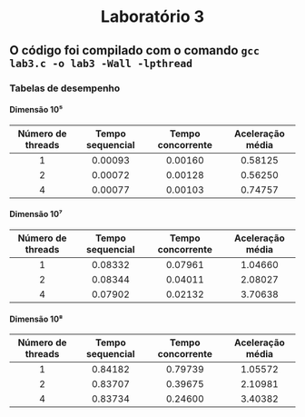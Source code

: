 <h1 align="center">
  Laboratório 3
</h1>

## O código foi compilado com o comando `gcc lab3.c -o lab3 -Wall -lpthread`

### Tabelas de desempenho

#### Dimensão 10⁵

Número de threads | Tempo sequencial | Tempo concorrente | Aceleração média |
:---------------: | :--------------: | :---------------: | :--------------: |
1 | 0.00093 | 0.00160 | 0.58125 |
2 | 0.00072 | 0.00128 | 0.56250 |
4 | 0.00077 | 0.00103 | 0.74757 |

#### Dimensão 10⁷

Número de threads | Tempo sequencial | Tempo concorrente | Aceleração média |
:---------------: | :--------------------: | :---------------------: | :--------------: |
1 | 0.08332 | 0.07961 | 1.04660 |
2 | 0.08344 | 0.04011 | 2.08027 |
4 | 0.07902 | 0.02132 | 3.70638 |

#### Dimensão 10⁸

Número de threads | Tempo sequencial | Tempo concorrente | Aceleração média |
:---------------: | :--------------------: | :---------------------: | :--------------: |
1 | 0.84182 | 0.79739 | 1.05572 |
2 | 0.83707 | 0.39675 | 2.10981 |
4 | 0.83734 | 0.24600 | 3.40382 |
